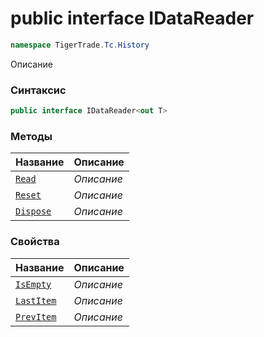 
# public interface IDataReader<out T>
```csharp
namespace TigerTrade.Tc.History
```



Описание

### Синтаксис
```csharp
public interface IDataReader<out T>
```


### Методы
| Название | Описание |
| --- | --- |
| [`Read`](./IDataReader1.cs/Методы/Read.md) | *Описание* |
| [`Reset`](./IDataReader1.cs/Методы/Reset.md) | *Описание* |
| [`Dispose`](./IDataReader1.cs/Методы/Dispose.md) | *Описание* |

### Свойства
| Название | Описание |
| --- | --- |
| [`IsEmpty`](./IDataReader1.cs/Свойства/IsEmpty.md) | *Описание* |
| [`LastItem`](./IDataReader1.cs/Свойства/LastItem.md) | *Описание* |
| [`PrevItem`](./IDataReader1.cs/Свойства/PrevItem.md) | *Описание* |



